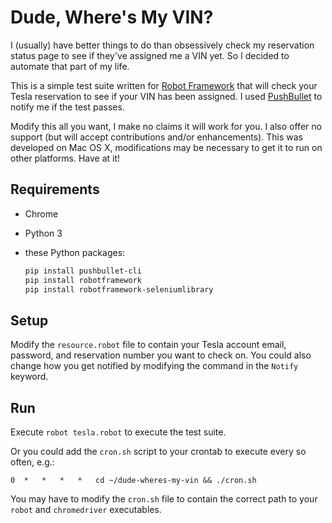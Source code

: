 # Dude, Where's My VIN?

I (usually) have better things to do than obsessively check my reservation status page to see if they've assigned me a VIN yet. So I decided to automate that part of my life.

This is a simple test suite written for [Robot Framework](http://robotframework.org/) that will check your Tesla reservation to see if your VIN has been assigned. I used [PushBullet](https://www.pushbullet.com/) to notify me if the test passes.

Modify this all you want, I make no claims it will work for you. I also offer no support (but will accept contributions and/or enhancements). This was developed on Mac OS X, modifications may be necessary to get it to run on other platforms. Have at it!

## Requirements

- Chrome

- Python 3

- these Python packages:

  ```bash
  pip install pushbullet-cli
  pip install robotframework
  pip install robotframework-seleniumlibrary
  ```

## Setup

Modify the `resource.robot` file to contain your Tesla account email, password, and reservation number you want to check on. You could also change how you get notified by modifying the command in the `Notify` keyword.

## Run

Execute `robot tesla.robot` to execute the test suite.

Or you could add the `cron.sh` script to your crontab to execute every so often, e.g.:

`0	*	*	*	*	cd ~/dude-wheres-my-vin && ./cron.sh`

You may have to modify the `cron.sh` file to contain the correct path to your `robot` and `chromedriver` executables.